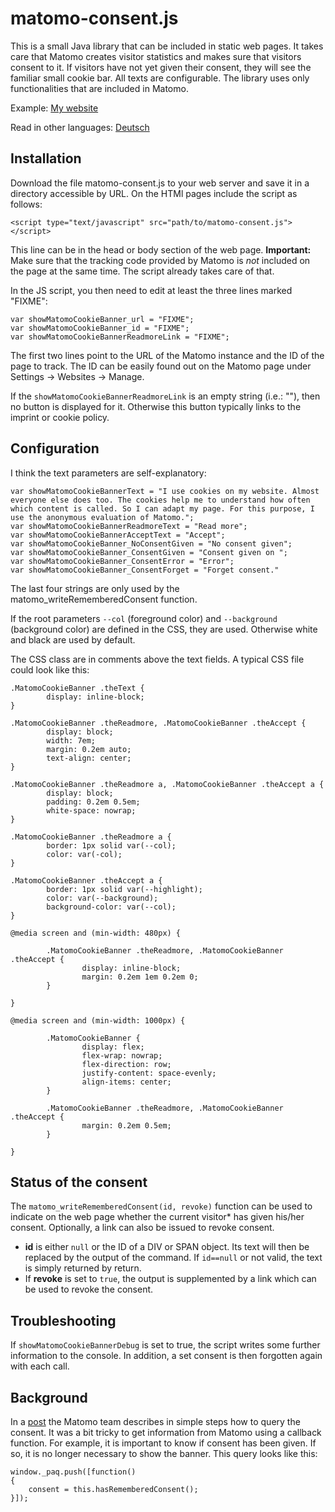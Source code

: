 # matomo-consent.js

This is a small Java library that can be included in static web pages. It takes care that Matomo creates visitor statistics and makes sure that visitors consent to it. If visitors have not yet given their consent, they will see the familiar small cookie bar. All texts are configurable. The library uses only functionalities that are included in Matomo. 

Example: [My website](https://www.gestreift.net)

Read in other languages: [Deutsch](https://github.com/aroesler-privat/matomo-consent-js/blob/main/README.de-de.md)


## Installation
Download the file matomo-consent.js to your web server and save it in a directory accessible by URL. On the HTMl pages include the script as follows:
```
<script type="text/javascript" src="path/to/matomo-consent.js"></script>
```
This line can be in the head or body section of the web page. **Important:** Make sure that the tracking code provided by Matomo is _not_ included on the page at the same time. The script already takes care of that.

In the JS script, you then need to edit at least the three lines marked "FIXME":
```
var showMatomoCookieBanner_url = "FIXME";
var showMatomoCookieBanner_id = "FIXME";
var showMatomoCookieBannerReadmoreLink = "FIXME";

```
The first two lines point to the URL of the Matomo instance and the ID of the page to track. The ID can be easily found out on the Matomo page under Settings -> Websites -> Manage.

If the `showMatomoCookieBannerReadmoreLink` is an empty string (i.e.: ""), then no button is displayed for it. Otherwise this button typically links to the imprint or cookie policy. 

## Configuration
I think the text parameters are self-explanatory:
```
var showMatomoCookieBannerText = "I use cookies on my website. Almost everyone else does too. The cookies help me to understand how often which content is called. So I can adapt my page. For this purpose, I use the anonymous evaluation of Matomo.";
var showMatomoCookieBannerReadmoreText = "Read more";
var showMatomoCookieBannerAcceptText = "Accept";
var showMatomoCookieBanner_NoConsentGiven = "No consent given";
var showMatomoCookieBanner_ConsentGiven = "Consent given on ";
var showMatomoCookieBanner_ConsentError = "Error";
var showMatomoCookieBanner_ConsentForget = "Forget consent."
```
The last four strings are only used by the matomo_writeRememberedConsent function.

If the root parameters `--col` (foreground color) and `--background` (background color) are defined in the CSS, they are used. Otherwise white and black are used by default.

The CSS class are in comments above the text fields. A typical CSS file could look like this:
```
.MatomoCookieBanner .theText {
        display: inline-block;
}

.MatomoCookieBanner .theReadmore, .MatomoCookieBanner .theAccept {
        display: block;
        width: 7em;
        margin: 0.2em auto;
        text-align: center;
}

.MatomoCookieBanner .theReadmore a, .MatomoCookieBanner .theAccept a {
        display: block;
        padding: 0.2em 0.5em;
        white-space: nowrap;
}

.MatomoCookieBanner .theReadmore a {
        border: 1px solid var(--col);
        color: var(-col);
}

.MatomoCookieBanner .theAccept a {
        border: 1px solid var(--highlight);
        color: var(--background);
        background-color: var(--col);
}

@media screen and (min-width: 480px) {

        .MatomoCookieBanner .theReadmore, .MatomoCookieBanner .theAccept {
                display: inline-block;
                margin: 0.2em 1em 0.2em 0;
        }

}

@media screen and (min-width: 1000px) {

        .MatomoCookieBanner {
                display: flex;
                flex-wrap: nowrap;
                flex-direction: row;
                justify-content: space-evenly;
                align-items: center;
        }

        .MatomoCookieBanner .theReadmore, .MatomoCookieBanner .theAccept {
                margin: 0.2em 0.5em;
        }

}
```

## Status of the consent
The `matomo_writeRememberedConsent(id, revoke)` function can be used to indicate on the web page whether the current visitor* has given his/her consent. Optionally, a link can also be issued to revoke consent. 

* **id** is either `null` or the ID of a DIV or SPAN object. Its text will then be replaced by the output of the command. If `id==null` or not valid, the text is simply returned by return. 
* If **revoke** is set to `true`, the output is supplemented by a link which can be used to revoke the consent.

## Troubleshooting
If `showMatomoCookieBannerDebug` is set to true, the script writes some further information to the console. In addition, a set consent is then forgotten again with each call.

## Background
In a [post](https://developer.matomo.org/guides/tracking-consent) the Matomo team describes in simple steps how to query the consent. It was a bit tricky to get information from Matomo using a callback function. For example, it is important to know if consent has been given. If so, it is no longer necessary to show the banner. This query looks like this:
```
window._paq.push([function()
{
	consent = this.hasRememberedConsent();
}]);
```
